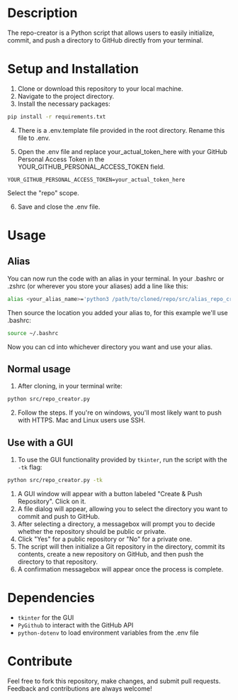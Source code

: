 # Description

The repo-creator is a Python script that allows users to easily initialize, commit, and push a directory to GitHub directly from your terminal.

# Setup and Installation
1. Clone or download this repository to your local machine.
2. Navigate to the project directory.
3. Install the necessary packages:

```bash
pip install -r requirements.txt
```

4. There is a .env.template file provided in the root directory. Rename this file to .env.

5. Open the .env file and replace your_actual_token_here with your GitHub Personal Access Token in the YOUR_GITHUB_PERSONAL_ACCESS_TOKEN field.

```env
YOUR_GITHUB_PERSONAL_ACCESS_TOKEN=your_actual_token_here
```
Select the "repo" scope.

6. Save and close the .env file.

# Usage

## Alias
You can now run the code with an alias in your terminal. In your .bashrc or .zshrc (or wherever you store your aliases) add a line like this:
```bash
alias <your_alias_name>='python3 /path/to/cloned/repo/src/alias_repo_creator.py
```
Then source the location you added your alias to, for this example we'll use .bashrc:
```bash
source ~/.bashrc
```
Now you can cd into whichever directory you want and use your alias.

## Normal usage
1. After cloning, in your terminal write:
```bash
python src/repo_creator.py
```
2. Follow the steps. If you're on windows, you'll most likely want to push with HTTPS. Mac and Linux users use SSH.

## Use with a GUI

1. To use the GUI functionality provided by `tkinter`, run the script with the `-tk` flag:

```bash
python src/repo_creator.py -tk
```
1. A GUI window will appear with a button labeled "Create & Push Repository". Click on it.
2. A file dialog will appear, allowing you to select the directory you want to commit and push to GitHub.
3. After selecting a directory, a messagebox will prompt you to decide whether the repository should be public or private.
4. Click "Yes" for a public repository or "No" for a private one.
5. The script will then initialize a Git repository in the directory, commit its contents, create a new repository on GitHub, and then push the directory to that repository.
6. A confirmation messagebox will appear once the process is complete.

# Dependencies

- `tkinter` for the GUI
- `PyGithub` to interact with the GitHub API
- `python-dotenv` to load environment variables from the .env file

# Contribute

Feel free to fork this repository, make changes, and submit pull requests. Feedback and contributions are always welcome!

